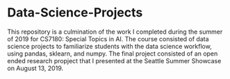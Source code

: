 # Data-Science-Projects

This repository is a culmination of the work I completed during the summer of 2019 for CS7180: Special Topics in AI. The course consisted of data science projects to familiarize students with the data science workflow, using pandas, sklearn, and numpy. The final project consisted of an open ended research propject that I presented at the Seattle Summer Showcase on August 13, 2019. 
